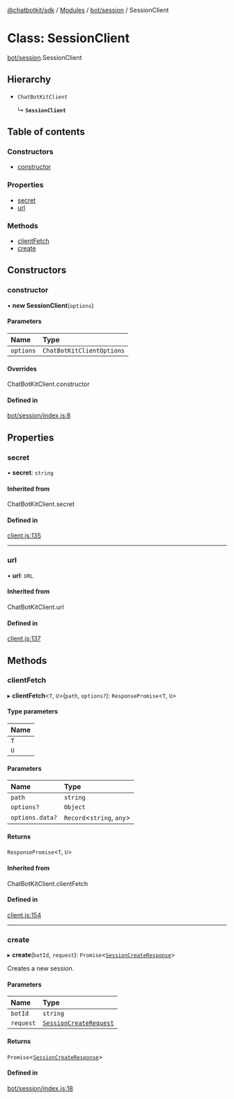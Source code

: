 [@chatbotkit/sdk](../README.md) / [Modules](../modules.md) / [bot/session](../modules/bot_session.md) / SessionClient

# Class: SessionClient

[bot/session](../modules/bot_session.md).SessionClient

## Hierarchy

- `ChatBotKitClient`

  ↳ **`SessionClient`**

## Table of contents

### Constructors

- [constructor](bot_session.SessionClient.md#constructor)

### Properties

- [secret](bot_session.SessionClient.md#secret)
- [url](bot_session.SessionClient.md#url)

### Methods

- [clientFetch](bot_session.SessionClient.md#clientfetch)
- [create](bot_session.SessionClient.md#create)

## Constructors

### constructor

• **new SessionClient**(`options`)

#### Parameters

| Name | Type |
| :------ | :------ |
| `options` | `ChatBotKitClientOptions` |

#### Overrides

ChatBotKitClient.constructor

#### Defined in

[bot/session/index.js:8](https://github.com/chatbotkit/node-sdk/blob/757deec/packages/sdk/src/bot/session/index.js#L8)

## Properties

### secret

• **secret**: `string`

#### Inherited from

ChatBotKitClient.secret

#### Defined in

[client.js:135](https://github.com/chatbotkit/node-sdk/blob/757deec/packages/sdk/src/client.js#L135)

___

### url

• **url**: `URL`

#### Inherited from

ChatBotKitClient.url

#### Defined in

[client.js:137](https://github.com/chatbotkit/node-sdk/blob/757deec/packages/sdk/src/client.js#L137)

## Methods

### clientFetch

▸ **clientFetch**<`T`, `U`\>(`path`, `options?`): `ResponsePromise`<`T`, `U`\>

#### Type parameters

| Name |
| :------ |
| `T` |
| `U` |

#### Parameters

| Name | Type |
| :------ | :------ |
| `path` | `string` |
| `options?` | `Object` |
| `options.data?` | `Record`<`string`, `any`\> |

#### Returns

`ResponsePromise`<`T`, `U`\>

#### Inherited from

ChatBotKitClient.clientFetch

#### Defined in

[client.js:154](https://github.com/chatbotkit/node-sdk/blob/757deec/packages/sdk/src/client.js#L154)

___

### create

▸ **create**(`botId`, `request`): `Promise`<[`SessionCreateResponse`](../modules/bot_session_v1.md#sessioncreateresponse)\>

Creates a new session.

#### Parameters

| Name | Type |
| :------ | :------ |
| `botId` | `string` |
| `request` | [`SessionCreateRequest`](../modules/bot_session_v1.md#sessioncreaterequest) |

#### Returns

`Promise`<[`SessionCreateResponse`](../modules/bot_session_v1.md#sessioncreateresponse)\>

#### Defined in

[bot/session/index.js:18](https://github.com/chatbotkit/node-sdk/blob/757deec/packages/sdk/src/bot/session/index.js#L18)
